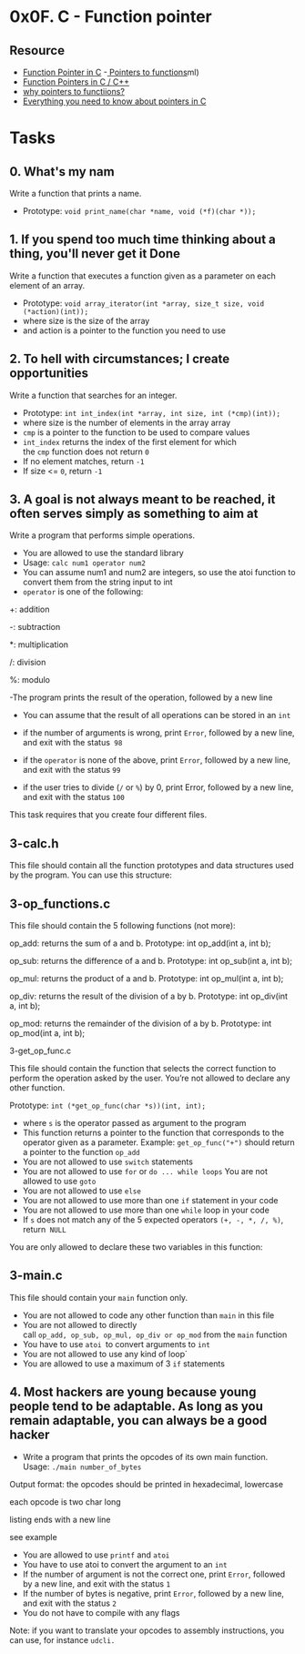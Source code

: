 # 0x0F. C - Function pointer

## Resource
- [Function Pointer in C](https://www.geeksforgeeks.org/function-pointer-in-c/)
-[ Pointers to functions](https://publications.gbdirect.co.uk//c_book/chapter5/function_pointers.ht)ml)
- [Function Pointers in C / C++](https://www.youtube.com/watch?v=ynYtgGUNelE)
- [why pointers to functiions?](https://m.youtube.com/watch?v=sxTFSDAZM8s&feature=youtu.be)
- [Everything you need to know about pointers in C
](https://boredzo.org/pointers/)

# Tasks

## 0. What's my nam
Write a function that prints a name.
- Prototype: `void print_name(char *name, void (*f)(char *));`

## 1. If you spend too much time thinking about a thing, you'll never get it Done

Write a function that executes a function given as a parameter on each element of an array.

- Prototype: `void array_iterator(int *array, size_t size, void (*action)(int));`
- where size is the size of the array
- and action is a pointer to the function you need to use


## 2. To hell with circumstances; I create opportunities

Write a function that searches for an integer.

- Prototype: `int int_index(int *array, int size, int (*cmp)(int));`
- where size is the number of elements in the array array
- `cmp` is a pointer to the function to be used to compare values
- `int_index` returns the index of the first element for which the `cmp` function does not return `0`
- If no element matches, return `-1`
- If size <= `0`, return `-1`


##  3. A goal is not always meant to be reached, it often serves simply as something to aim at

Write a program that performs simple operations.
- You are allowed to use the standard library
- Usage: `calc num1 operator num2`
- You can assume num1 and num2 are integers, so use the atoi function to convert them from the string input to int
- `operator` is one of the following:

+: addition

-: subtraction

*: multiplication

/: division

%: modulo

-The program prints the result of the operation, followed by a new line
- You can assume that the result of all operations can be stored in an `int`
- if the number of arguments is wrong, print `Error`, followed by a new line, and exit with the status` 98`
- if the `operator` is none of the above, print `Error`, followed by a new line, and exit with the status `99`

- if the user tries to divide (`/` or `%`) by 0, print Error, followed by a new line, and exit with the status `100`

This task requires that you create four different files.

## 3-calc.h

This file should contain all the function prototypes and data structures used by the program. You can use this structure:


## 3-op_functions.c

This file should contain the 5 following functions (not more):

op_add: returns the sum of a and b. Prototype: int op_add(int a, int b);

op_sub: returns the difference of a and b. Prototype: int op_sub(int a, int b);

op_mul: returns the product of a and b. Prototype: int op_mul(int a, int b);

op_div: returns the result of the division of a by b. Prototype: int op_div(int a, int b);

op_mod: returns the remainder of the division of a by b. Prototype: int op_mod(int a, int b);

3-get_op_func.c

This file should contain the function that selects the correct function to perform the operation asked by the user. You’re not allowed to declare any other function.

Prototype: `int (*get_op_func(char *s))(int, int);`
- where `s` is the operator passed as argument to the program
- This function returns a pointer to the function that corresponds to the operator given as a parameter. Example: `get_op_func("+")` should return a pointer to the function `op_add`
- You are not allowed to use `switch` statements
- You are not allowed to use `for` or `do ... while loops`
You are not allowed to use `goto`
- You are not allowed to use `else`
- You are not allowed to use more than one `if` statement in your code
- You are not allowed to use more than one `while` loop in your code
- If `s` does not match any of the 5 expected operators `(+, -, *, /, %)`, return` NULL`

You are only allowed to declare these two variables in this function:

## 3-main.c

This file should contain your `main` function only.

- You are not allowed to code any other function than `main` in this file
- You are not allowed to directly call `op_add, op_sub, op_mul, op_div or op_mod` from the `main` function
- You have to use `atoi `to convert arguments to `int`
- You are not allowed to use any kind of loop`
- You are allowed to use a maximum of 3 `if` statements

## 4. Most hackers are young because young people tend to be adaptable. As long as you remain adaptable, you can always be a good hacker

- Write a program that prints the opcodes of its own main function.
Usage: `./main number_of_bytes`

Output format:
the opcodes should be printed in hexadecimal, lowercase

each opcode is two char long

listing ends with a new line

see example

- You are allowed to use `printf` and `atoi`
- You have to use atoi to convert the argument to an `int`
- If the number of argument is not the correct one, print `Error`, followed by a new line, and exit with the status `1`
- If the number of bytes is negative, print `Error`, followed by a new line, and exit with the status `2`
- You do not have to compile with any flags

Note: if you want to translate your opcodes to assembly instructions, you can use, for instance `udcli.`

